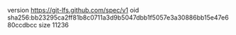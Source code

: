 version https://git-lfs.github.com/spec/v1
oid sha256:bb23295ca2ff81b8c0711a3d9b5047dbb1f5057e3a30886bb15e47e680ccdbcc
size 11236
